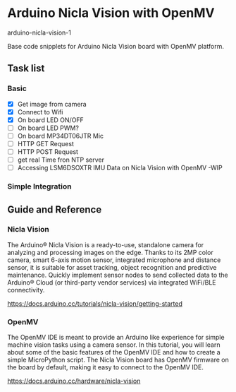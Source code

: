 # Arduino Nicla Vision with OpenMV
arduino-nicla-vision-1

Base code snipplets for Arduino Nicla Vision board with OpenMV platform.

## Task list

### Basic
- [X] Get image from camera
- [X] Connect to Wifi
- [X] On board LED ON/OFF
- [ ] On board LED PWM?
- [ ] On board MP34DT06JTR Mic
- [ ] HTTP GET Request
- [ ] HTTP POST Request
- [ ] get real Time fron NTP server
- [ ] Accessing LSM6DSOXTR IMU Data on Nicla Vision with OpenMV -WIP

### Simple Integration


## Guide and Reference
### Nicla Vision
The Arduino® Nicla Vision is a ready-to-use, standalone camera for analyzing and processing images on the edge. Thanks to its 2MP color camera, smart 6-axis motion sensor, integrated microphone and distance sensor, it is suitable for asset tracking, object recognition and predictive maintenance. Quickly implement sensor nodes to send collected data to the Arduino® Cloud (or third-party vendor services) via integrated WiFi/BLE connectivity.

https://docs.arduino.cc/tutorials/nicla-vision/getting-started

### OpenMV
The OpenMV IDE is meant to provide an Arduino like experience for simple machine vision tasks using a camera sensor. In this tutorial, you will learn about some of the basic features of the OpenMV IDE and how to create a simple MicroPython script. The Nicla Vision board has OpenMV firmware on the board by default, making it easy to connect to the OpenMV IDE.

https://docs.arduino.cc/hardware/nicla-vision


